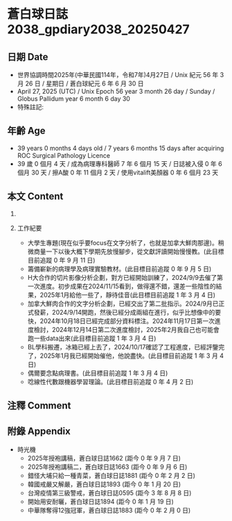 [_metadata_:encoding]: - "utf-8"
[_metadata_:language]: - "zh-Hant-TW"
[_metadata_:fileformat]: - "markdown"
[_metadata_:MIME_type]: - "text/plain"
[_metadata_:markdown_version]: - "commonmark version 0.30"
[_metadata_:markdown_spec]: - "https://spec.commonmark.org/0.30/"

# 蒼白球日誌2038_gpdiary2038_20250427 #

## 日期 Date ##

* 世界協調時間2025年(中華民國114年，令和7年)4月27日 / Unix 紀元 56 年 3 月 26 日 / 星期日 / 蒼白球紀元 6 年 6 月 30 日
* April 27, 2025 (UTC) / Unix Epoch 56 year 3 month 26 day / Sunday / Globus Pallidum year 6 month 6 day 30
* 特殊註記:

## 年齡 Age ##

* 39 years 0 months 4 days old / 7 years 6 months 15 days after acquiring ROC Surgical Pathology Licence
* 39 歲 0 個月 4 天 / 成為病理專科醫師 7 年 6 個月 15 天 / 日誌被入侵 0 年 6 個月 30 天 / 擦A酸 0 年 11 個月 2 天 / 使用vitalift美顏器 0 年 6 個月 23 天

## 本文 Content ##

1. 

2. 工作紀要

    - 大學生專題(現在似乎要focus在文字分析了，也就是加拿大鮮肉那邊)。稍微商量一下以後大概下學期先放慢腳步，從文獻評讀開始慢慢教。(此目標目前追蹤 0 年 9 月 11 日)
    - 籌備嶄新的病理學及病理實驗教材。(此目標目前追蹤 0 年 9 月 5 日)
    - H大合作的切片影像分析企劃，對方已經開始訓練了，2024/9/9去催了第一次進度。初步成果在2024/11/15看到，做得還不錯，還差一些陰性的結果，2025年1月給他一些了，靜待佳音(此目標目前追蹤 1 年 3 月 4 日)
    - 加拿大鮮肉合作的文字分析企劃，已經交出了第二批指示。2024/9月已正式發薪，2024/9/14開跑，然後已經分成兩組在進行，似乎比想像中的要快，2024年10月18日已經完成部分資料標注。2024年11月17日第一次進度檢討，2024年12月14日第二次進度檢討，2025年2月我自己也可能會跑一些data出來(此目標目前追蹤 1 年 3 月 4 日)
    - BL學科搬遷，冰箱已經上去了，2024/10/17確認了工程進度，已經評鑒完了，2025年1月我已經開始催他，他說盡快。(此目標目前追蹤 1 年 3 月 4 日)
    - 偶爾要念點病理書。(此目標目前追蹤 1 年 3 月 4 日)
    - 唸線性代數跟機器學習理論。(此目標目前追蹤 0 年 4 月 2 日)

## 注釋 Comment ##


## 附錄 Appendix ##

* 時光機
    - 2025年授袍講稿，蒼白球日誌1662 (距今 0 年 9 月 7 日)
    - 2025年授袍講稿二，蒼白球日誌1663 (距今 0 年 9 月 6 日)
    - 錯怪大埔只給一種青菜，蒼白球日誌1881 (距今 0 年 2 月 2 日)
    - 韓國戒嚴又解嚴，蒼白球日誌1893 (距今 0 年 1 月 20 日)
    - 台灣疫情第三級警戒，蒼白球日誌0595 (距今 3 年 8 月 8 日)
    - 開始用安耐曬，蒼白球日誌1894 (距今 0 年 1 月 19 日)
    - 中華隊奪得12強冠軍，蒼白球日誌1883 (距今 0 年 2 月 0 日)
